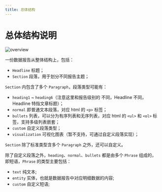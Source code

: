 ```yaml
---
title: 总体结构
---
```


# 总体结构说明

![overview](https://gw.alipayobjects.com/mdn/rms_e59602/afts/img/A*QpAmQYCQL2cAAAAAAAAAAAAAARQnAQ)

一份数据报告从整体结构上，包括：

- `Headline` 标题；
- `Section` 段落，用于划分不同报告主题；

`Section` 内包含了多个 `Paragraph`，段落类型可能有：

- `heading1` ~ `heading6`（注意这里和报告级别的 不同，Headline 不同，Headline 特指文章标题）；
- `normal` 即普通文本段落，对应 html 的 `<p>` 标签；
- `bullets` 列表，可以分为有序列表和无序列表，对应 html 的 `<ul>` 和 `<ol>` 标签，支持多级列表嵌套；
- `custom` 自定义段落类型；
- `visualization` 可视化图表（暂不支持，可通过自定义段落实现）；

`Section` 除了标准类型含多个 `Paragraph` 之外，还可以自定义。

除了自定义段落之外，`heading`、`normal`、`bullets` 都是由多个 `Phrase` 组成的，即短语，`Phrase` 的类型主要包括：

- `text` 纯文本;
- `entity` 实体，也就是数据报告中对应明细数据的内容;
- `custom` 自定义短语;
